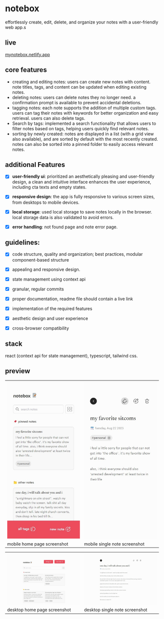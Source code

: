 # notebox

   effortlessly create, edit, delete, and organize your notes with a user-friendly web app.s


## live

   [mynotebox.netlify.app](https://mynotebox.netlify.app/)


## core features

- creating and editing notes: users can create new notes with content. note titles, tags, and content can be updated when editing existing notes.
- deleting notes: users can delete notes they no longer need. a confirmation prompt is available to prevent accidental deletions.
- tagging notes: each note supports the addition of multiple custom tags. users can tag their notes with keywords for better organization and easy retrieval. users can also delete tags.
- Search by tags: implemented a search functionality that allows users to filter notes based on tags, helping users quickly find relevant notes.
- sorting by newly created: notes are displayed in a list (with a grid view also available), and are sorted by default with the most recently created. notes can also be sorted into a pinned folder to easily access relevant notes.


## additional Features

- [x]  **user-friendly ui**: prioritized an aesthetically pleasing and user-friendly design, a clean and intuitive interface enhances the user experience, including cta texts and empty states.
- [x]  **responsive design**: the app is fully responsive to various screen sizes, from desktops to mobile devices.
- [x]  **local storage**: used local storage to save notes locally in the browser. local storage data is also validated to avoid errors.
- [x]  **error handling**: not found page and note error page. 


## guidelines:

- [x]  code structure, quality and organization; best practices, modular component-based structure
- [x]  appealing and responsive design.
- [x]  state management using context api
- [x]  granular, regular commits
- [x]  proper documentation, readme file should contain a live link
- [x]  implementation of the required features
- [x]  aesthetic design and user experience
- [x]  cross-browser compatibility


## stack

react (context api for state management), typescript, tailwind css.


## preview
  |||
  | ------------- | ------------- |
  | <img title='mobile home page screenshot' src='./docs/images/mobile-home.jpeg' /> | <img title='mobile note page screenshot' src='./docs/images/mobile-note.jpeg' /> |
  | mobile home page screenshot | mobile single note screenshot |

  
  |||
  | ------------- | ------------- |
  | <img title='desktop home page screenshot' src='./docs/images/desktop-home.jpeg' /> | <img title='desktop note page screenshot' src='./docs/images/desktop-note.jpeg' /> |
  | desktop home page screenshot | desktop single note screenshot |
